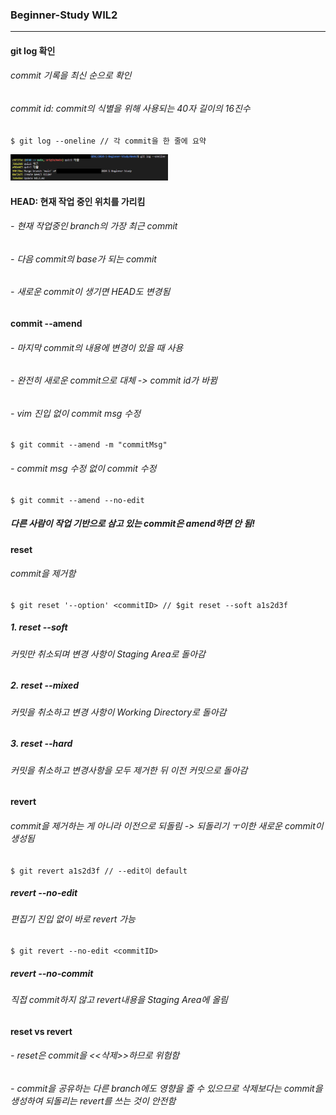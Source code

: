 ### Beginner-Study WIL2
---
#### git log 확인
###### commit 기록을 최신 순으로 확인
###### commit id: commit의 식별을 위해 사용되는 40자 길이의 16진수
    $ git log --oneline // 각 commit을 한 줄에 요약   
<img src="/Week3/git_log.jpg" width="50%" alt="Git Log"></img>   

#### HEAD: 현재 작업 중인 위치를 가리킴
###### - 현재 작업중인 branch의 가장 최근 commit
###### - 다음 commit의 base가 되는 commit
###### - 새로운 commit이 생기면 HEAD도 변경됨

#### commit --amend
###### - 마지막 commit의 내용에 변경이 있을 때 사용
###### - 완전히 새로운 commit으로 대체 -> commit id가 바뀜
###### - vim 진입 없이 commit msg 수정
    $ git commit --amend -m "commitMsg"
###### - commit msg 수정 없이 commit 수정
    $ git commit --amend --no-edit
##### 다른 사람이 작업 기반으로 삼고 있는 commit은 amend하면 안 됨!

#### reset
###### commit을 제거함
    $ git reset '--option' <commitID> // $git reset --soft a1s2d3f
##### 1. reset --soft
###### 커밋만 취소되며 변경 사항이 Staging Area로 돌아감
##### 2. reset --mixed
###### 커밋을 취소하고 변경 사항이 Working Directory로 돌아감
##### 3. reset --hard
###### 커밋을 취소하고 변경사항을 모두 제거한 뒤 이전 커밋으로 돌아감

#### revert
###### commit을 제거하는 게 아니라 이전으로 되돌림 -> 되돌리기 ㅜ이한 새로운 commit이 생성됨
    $ git revert a1s2d3f // --edit이 default

##### revert --no-edit
###### 편집기 진입 없이 바로 revert 가능
    $ git revert --no-edit <commitID>
##### revert --no-commit
###### 직접 commit하지 않고 revert내용을 Staging Area에 올림

#### reset vs revert
###### - reset은 commit을 <<삭제>>하므로 위험함
###### - commit을 공유하는 다른 branch에도 영향을 줄 수 있으므로 삭제보다는 commit을 생성하여 되돌리는 revert를 쓰는 것이 안전함